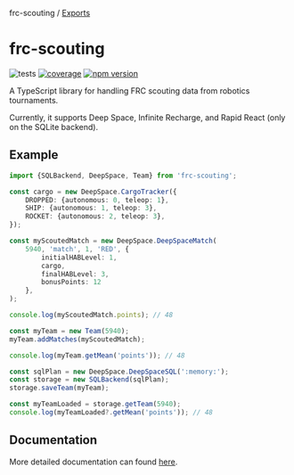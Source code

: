 frc-scouting / [Exports](modules.md)

# frc-scouting
![tests](https://github.com/TheAnnalyst/frc-scouting/workflows/tests/badge.svg?branch=main) [![coverage](https://codecov.io/gh/TheAnnalyst/frc-scouting/branch/main/graph/badge.svg?token=AL02Q8BYwp)](https://codecov.io/gh/TheAnnalyst/frc-scouting) [![npm version](https://badge.fury.io/js/frc-scouting.svg)](https://badge.fury.io/js/frc-scouting)

A TypeScript library for handling FRC scouting data from robotics tournaments.

Currently, it supports Deep Space, Infinite Recharge, and Rapid React (only on the SQLite backend).

## Example
```ts
import {SQLBackend, DeepSpace, Team} from 'frc-scouting';

const cargo = new DeepSpace.CargoTracker({
    DROPPED: {autonomous: 0, teleop: 1},
    SHIP: {autonomous: 1, teleop: 3},
    ROCKET: {autonomous: 2, teleop: 3},
});

const myScoutedMatch = new DeepSpace.DeepSpaceMatch(
    5940, 'match', 1, 'RED', {
        initialHABLevel: 1,
        cargo,
        finalHABLevel: 3,
        bonusPoints: 12
    },
);

console.log(myScoutedMatch.points); // 48

const myTeam = new Team(5940);
myTeam.addMatches(myScoutedMatch);

console.log(myTeam.getMean('points')); // 48

const sqlPlan = new DeepSpace.DeepSpaceSQL(':memory:');
const storage = new SQLBackend(sqlPlan);
storage.saveTeam(myTeam);

const myTeamLoaded = storage.getTeam(5940);
console.log(myTeamLoaded?.getMean('points')); // 48
```

## Documentation
More detailed documentation can found [here](https://github.com/BREAD5940/frc-scouting/blob/main/docs/modules/_index_.md).
